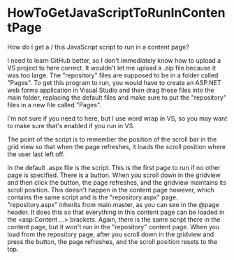 # HowToGetJavaScriptToRunInContentPage
How do I get a / this JavaScript script to run in a content page?

I need to learn GitHub better, so I don't immediately know how to upload a VS project to here correct. It wouldn't let me upload a .zip file because it was too large. The "repository" files are supposed to be in a folder called "Pages". To get this program to run, you would have to create an ASP.NET web forms application in Visual Studio and then drag these files into the main folder, replacing the default files and make sure to put the "repository" files in a new file called "Pages".

I'm not sure if you need to here, but I use word wrap in VS, so you may want to make sure that's enabled if you run in VS.

The point of the script is to remember the position of the scroll bar in the grid view so that when the page refreshes, it loads the scroll position where the user last left off.

In the default .aspx file is the script. This is the first page to run if no other page is specified. There is a button. When you scroll down in the gridview and then click the button, the page refreshes, and the gridview maintains its scroll position. This doesn't happen in the content page however, which contains the same script and is the "repository.aspx" page. "repository.aspx" inherits from main.master, as you can see in the @page header. It does this so that everything in this content page can be loaded in the <asp:Content ...> brackets. Again, there is the same script there in the content page, but it won't run in the "repository" content page. When you load from the repository page, after you scroll down in the gridview and press the button, the page refreshes, and the scroll position resets to the top.
